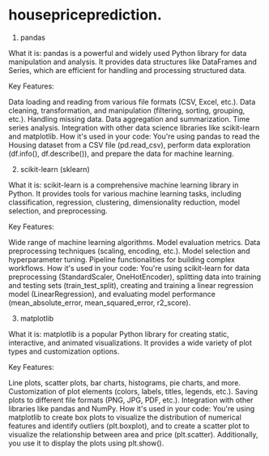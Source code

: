 # housepriceprediction.

1. pandas

What it is: pandas is a powerful and widely used Python library for data manipulation and analysis. It provides data structures like DataFrames and Series, which are efficient for handling and processing structured data.

Key Features:

Data loading and reading from various file formats (CSV, Excel, etc.).
Data cleaning, transformation, and manipulation (filtering, sorting, grouping, etc.).
Handling missing data.
Data aggregation and summarization.
Time series analysis.
Integration with other data science libraries like scikit-learn and matplotlib.
How it's used in your code: You're using pandas to read the Housing dataset from a CSV file (pd.read_csv), perform data exploration (df.info(), df.describe()), and prepare the data for machine learning.

2. scikit-learn (sklearn)

What it is: scikit-learn is a comprehensive machine learning library in Python. It provides tools for various machine learning tasks, including classification, regression, clustering, dimensionality reduction, model selection, and preprocessing.

Key Features:

Wide range of machine learning algorithms.
Model evaluation metrics.
Data preprocessing techniques (scaling, encoding, etc.).
Model selection and hyperparameter tuning.
Pipeline functionalities for building complex workflows.
How it's used in your code: You're using scikit-learn for data preprocessing (StandardScaler, OneHotEncoder), splitting data into training and testing sets (train_test_split), creating and training a linear regression model (LinearRegression), and evaluating model performance (mean_absolute_error, mean_squared_error, r2_score).

3. matplotlib

What it is: matplotlib is a popular Python library for creating static, interactive, and animated visualizations. It provides a wide variety of plot types and customization options.

Key Features:

Line plots, scatter plots, bar charts, histograms, pie charts, and more.
Customization of plot elements (colors, labels, titles, legends, etc.).
Saving plots to different file formats (PNG, JPG, PDF, etc.).
Integration with other libraries like pandas and NumPy.
How it's used in your code: You're using matplotlib to create box plots to visualize the distribution of numerical features and identify outliers (plt.boxplot), and to create a scatter plot to visualize the relationship between area and price (plt.scatter). Additionally, you use it to display the plots using plt.show().
